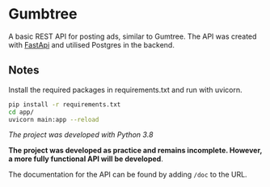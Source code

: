 # Gumbtree
A basic REST API for posting ads, similar to Gumtree. The API was created with [FastApi](https://github.com/tiangolo/fastapi) and utilised Postgres in the backend. 

## Notes
Install the required packages in requirements.txt and run with uvicorn.
```bash
pip install -r requirements.txt
cd app/
uvicorn main:app --reload
```
*The project was developed with Python 3.8*

**The project was developed as practice and remains incomplete. However, a more fully functional API will be developed**.

The documentation for the API can be found by adding `/doc` to the URL. 
